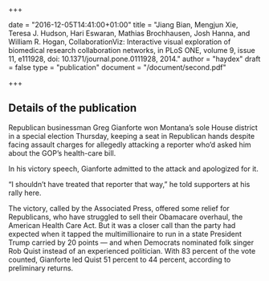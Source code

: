 +++

date = "2016-12-05T14:41:00+01:00"
title = "Jiang Bian, Mengjun Xie, Teresa J. Hudson, Hari Eswaran, Mathias Brochhausen, Josh Hanna, and William R. Hogan, CollaborationViz: Interactive visual exploration of biomedical research collaboration networks, in PLoS ONE, volume 9, issue 11, e111928, doi: 10.1371/journal.pone.0111928, 2014."
author = "haydex"
draft = false
type = "publication"
document = "/document/second.pdf"

+++

## Details of the publication

Republican businessman Greg Gianforte won Montana’s sole House district in a special election Thursday, keeping a seat in Republican hands despite facing assault charges for allegedly attacking a reporter who’d asked him about the GOP’s health-care bill.

In his victory speech, Gianforte admitted to the attack and apologized for it.

“I shouldn’t have treated that reporter that way,” he told supporters at his rally here.

The victory, called by the Associated Press, offered some relief for Republicans, who have struggled to sell their Obamacare overhaul, the American Health Care Act. But it was a closer call than the party had expected when it tapped the multimillionaire to run in a state President Trump carried by 20 points — and when Democrats nominated folk singer Rob Quist instead of an experienced politician. With 83 percent of the vote counted, Gianforte led Quist 51 percent to 44 percent, according to preliminary returns.